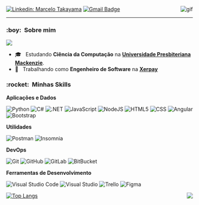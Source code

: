 <a href="https://marcelotakayama.github.io/"><img src="https://media.discordapp.net/attachments/831225275697070192/877243720729235466/intro.gif?width=257&height=225" alt="gif" align="right"></a>

[![Linkedin: Marcelo Takayama](https://img.shields.io/badge/-Linkedin-blue?style=flat-square&logo=Linkedin&logoColor=white&link=https://www.linkedin.com/in/marcelo-takayama-454b85183/)](https://www.linkedin.com/in/marcelo-takayama-454b85183/)
[![Gmail Badge](https://img.shields.io/badge/-Gmail-FF0000?style=flat-square&logo=Gmail&logoColor=white&link=mailto:marcelo.takayama5763@gmail.com)](mailto:marcelo.takayama5763@gmail.com)

***

<h3> :boy: &nbsp;Sobre mim </h3>

![](https://komarev.com/ghpvc/?username=marcelotakayama&color=006bed)

- 🎓 &nbsp; Estudando **Ciência da Computação** na <a href="https://www.mackenzie.br/"> **Universidade Presbiteriana Mackenzie**</a>.
- 💼 &nbsp; Trabalhando como **Engenheiro de Software** na <a href="https://xerpay.com.br/"> **Xerpay**</a>

<h3> :rocket: &nbsp;Minhas Skills </h3>

**Aplicações e Dados**

  ![Python](https://img.shields.io/badge/Python-3776AB?style=for-the-badge&logo=python&logoColor=white)
  ![C#](https://img.shields.io/badge/C%23-239120?style=for-the-badge&logo=c-sharp&logoColor=white)
  ![.NET](https://img.shields.io/badge/.NET-5C2D91?style=for-the-badge&logo=.net&logoColor=white)
  ![JavaScript](https://img.shields.io/badge/JavaScript-F7DF1E?style=for-the-badge&logo=javascript&logoColor=black)
  ![NodeJS](https://img.shields.io/badge/Node.js-43853D?style=for-the-badge&logo=node.js&logoColor=white)
  ![HTML5](https://img.shields.io/badge/HTML5-E34F26?style=for-the-badge&logo=html5&logoColor=white)
  ![CSS](https://img.shields.io/badge/CSS3-1572B6?style=for-the-badge&logo=css3&logoColor=white)
  ![Angular](https://img.shields.io/badge/Angular-DD0031?style=for-the-badge&logo=angular&logoColor=white)
  ![Bootstrap](https://img.shields.io/badge/Bootstrap-563D7C?style=for-the-badge&logo=bootstrap&logoColor=white)

**Utilidades**

  ![Postman](https://img.shields.io/badge/-Postman-333333?style=for-the-badge&logo=postman)
  ![Insomnia](https://img.shields.io/badge/-Insomnia-333333?style=for-the-badge&logo=insomnia)

**DevOps**

  ![Git](https://img.shields.io/badge/-Git-333333?style=for-the-badge&logo=git)
  ![GitHub](https://img.shields.io/badge/GitHub-333333?style=for-the-badge&logo=github)
  ![GitLab](https://img.shields.io/badge/GitLab-333333?style=for-the-badge&logo=gitlab)
  ![BitBucket](https://img.shields.io/badge/Bitbucket-333333?style=for-the-badge&logo=bitbucket)

**Ferramentas de Desenvolvimento**

  ![Visual Studio Code](https://img.shields.io/badge/-Visual%20Studio%20Code-333333?style=for-the-badge&logo=visual-studio-code&logoColor=007ACC)
  ![Visual Studio](https://img.shields.io/badge/-Visual%20Studio-333333?style=for-the-badge&logo=visual-studio&logoColor=5C2D91)
  ![Trello](https://img.shields.io/badge/-Trello-333333?style=for-the-badge&logo=trello&logoColor=007ACC)
  ![Figma](https://img.shields.io/badge/-Figma-333333?style=for-the-badge&logo=figma&logoColor=007ACC)
  
<img align='right' src="https://github-readme-stats.vercel.app/api?username=marcelotakayama&show_icons=true&theme=tokyonight">
 
[![Top Langs](https://github-readme-stats.vercel.app/api/top-langs/?username=marcelotakayama&amp;theme=dark)](https://github.com/marcelotakayama/github-readme-stats)
